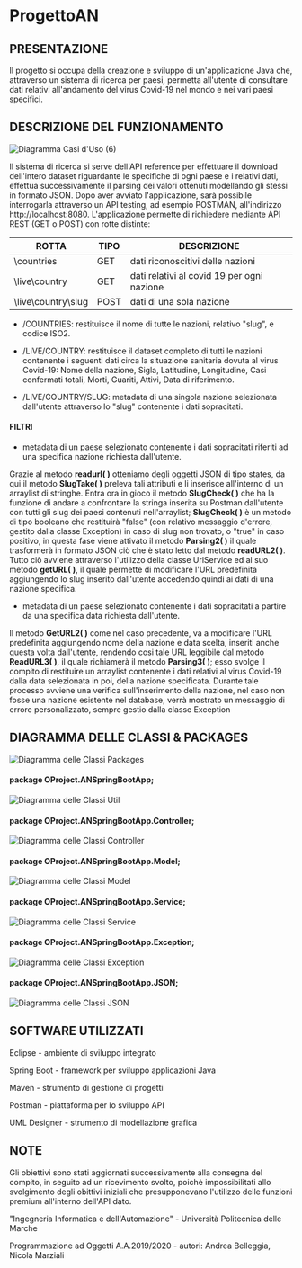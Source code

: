 # ProgettoAN

## PRESENTAZIONE

Il progetto si occupa della creazione e sviluppo di un'applicazione Java che, attraverso un sistema di ricerca per paesi, permetta all'utente di consultare dati relativi all'andamento del virus Covid-19 nel mondo e nei vari paesi specifici. 


## DESCRIZIONE DEL FUNZIONAMENTO

![Diagramma Casi d'Uso (6)](https://user-images.githubusercontent.com/72570036/97040539-64672800-156e-11eb-8da6-c8f996763638.png)





Il sistema di ricerca si serve dell'API reference per effettuare il download dell'intero dataset riguardante le specifiche di ogni paese e i relativi dati, effettua successivamente il parsing dei valori ottenuti modellando gli stessi in formato JSON.
Dopo aver avviato l'applicazione, sarà possibile interrogarla attraverso un API testing, ad esempio POSTMAN, all'indirizzo http://localhost:8080.
L'applicazione permette di richiedere mediante API REST (GET o POST) con rotte distinte:

ROTTA  | TIPO | DESCRIZIONE
------------- | ------------- | --------------
\countries | GET  | dati riconoscitivi delle nazioni
\live\country | GET | dati relativi al covid 19 per ogni nazione
\live\country\slug | POST | dati di una sola nazione


- /COUNTRIES: restituisce il nome di tutte le nazioni, relativo "slug", e codice ISO2.

- /LIVE/COUNTRY: restituisce il dataset completo di tutti le nazioni contenente i seguenti dati circa la situazione sanitaria dovuta al virus Covid-19: Nome della nazione, Sigla, Latitudine, Longitudine, Casi confermati totali, Morti, Guariti, Attivi, Data di riferimento.

- /LIVE/COUNTRY/SLUG: metadata di una singola nazione selezionata dall'utente attraverso lo "slug" contenente i dati sopracitati.

#### FILTRI

- metadata di un paese selezionato contenente i dati sopracitati riferiti ad una specifica nazione richiesta dall'utente.

Grazie al metodo **readurl( )** otteniamo degli oggetti JSON di tipo states, da qui il metodo **SlugTake( )** preleva tali attributi e li inserisce all'interno di un arraylist di stringhe.
Entra ora in gioco il metodo **SlugCheck( )** che ha la funzione di andare a confrontare la stringa inserita su Postman dall'utente con tutti gli slug dei paesi contenuti nell'arraylist; **SlugCheck( )** è un metodo di tipo booleano che restituirà "false" (con relativo messaggio d'errore, gestito dalla classe Exception) in caso di slug non trovato, o "true" in caso positivo, in questa fase viene attivato il metodo **Parsing2( )** il quale trasformerà in formato JSON ciò che è stato letto dal metodo **readURL2( )**.
Tutto ciò avviene attraverso l'utilizzo della classe UrlService ed al suo metodo **getURL( )**, il quale permette di modificare l'URL predefinita aggiungendo lo slug inserito dall'utente accedendo quindi ai dati di una nazione specifica.

- metadata di un paese selezionato contenente i dati sopracitati a partire da una specifica data richiesta dall'utente.

Il metodo **GetURL2( )** come nel caso precedente, va a modificare l'URL predefinita aggiungendo nome della nazione e data scelta, inseriti anche questa volta dall'utente, rendendo cosi tale URL leggibile dal metodo **ReadURL3( )**, il quale richiamerà il metodo **Parsing3( )**; esso svolge il compito di restituire un arraylist contenente i dati relativi al virus Covid-19 dalla data selezionata in poi, della nazione specificata.
Durante tale processo avviene una verifica sull'inserimento della nazione, nel caso non fosse una nazione esistente nel database, verrà mostrato  un messaggio di errore personalizzato, sempre gestio dalla classe Exception




## DIAGRAMMA DELLE CLASSI & PACKAGES


![Diagramma delle Classi Packages](https://user-images.githubusercontent.com/72570036/97038665-72677980-156b-11eb-827c-fdd13dd41b51.png)


#### package OProject.ANSpringBootApp;

![Diagramma delle Classi Util](https://user-images.githubusercontent.com/72570036/97040206-ec006700-156d-11eb-8b20-0b14d9f6a81c.png)

#### package OProject.ANSpringBootApp.Controller;

![Diagramma delle Classi Controller](https://user-images.githubusercontent.com/72570036/97040664-8e204f00-156e-11eb-97ea-1d52570dd74f.png)

#### package OProject.ANSpringBootApp.Model;

![Diagramma delle Classi Model](https://user-images.githubusercontent.com/72570036/97040594-71841700-156e-11eb-8a93-9c9fca576096.png)

#### package OProject.ANSpringBootApp.Service;

![Diagramma delle Classi Service](https://user-images.githubusercontent.com/72570036/97039954-8f04b100-156d-11eb-89bf-e55433512609.png)

#### package OProject.ANSpringBootApp.Exception;

![Diagramma delle Classi Exception](https://user-images.githubusercontent.com/72570036/97039786-44833480-156d-11eb-85f5-fb06a7f4c06e.png)

#### package OProject.ANSpringBootApp.JSON;

![Diagramma delle Classi JSON](https://user-images.githubusercontent.com/72570036/97039796-46e58e80-156d-11eb-8bf5-67c4690697f6.png)



## SOFTWARE UTILIZZATI

Eclipse - ambiente di sviluppo integrato

Spring Boot - framework per sviluppo applicazioni Java

Maven - strumento di gestione di progetti

Postman - piattaforma per lo sviluppo API

UML Designer - strumento di modellazione grafica



## NOTE 

Gli obiettivi sono stati aggiornati successivamente alla consegna del compito, in seguito ad un ricevimento svolto, poichè impossibilitati allo svolgimento degli obittivi iniziali che presupponevano l'utilizzo delle funzioni premium all'interno dell'API dato.

"Ingegneria Informatica e dell'Automazione" - Università Politecnica delle Marche

Programmazione ad Oggetti A.A.2019/2020 - autori: Andrea Belleggia, Nicola Marziali
